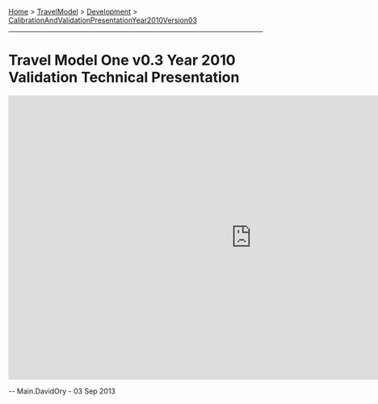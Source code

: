 

[Home](https://github.com/BayAreaMetro/modeling-website/wiki/Home) > [TravelModel](https://github.com/BayAreaMetro/modeling-website/wiki/TravelModel) > [Development](https://github.com/BayAreaMetro/modeling-website/wiki/Development) > [CalibrationAndValidationPresentationYear2010Version03](http://data.mtc.ca.gov/wiki_pages/CalibrationAndValidationPresentationYear2010Version03)

---

# Travel Model One v0.3 Year 2010 Validation Technical Presentation

<iframe src='https://skydrive.live.com/embed?cid=290C2DFF1F6C868A&resid=290C2DFF1F6C868A%21123&authkey=AOP8msby9GUt88w&em=2&wdAr=1.7777777777777776' width='962px' height='564px' frameborder='0'>This is an embedded <a target='_blank' href='http://office.com'>Microsoft Office</a> presentation, powered by <a target='_blank' href='http://office.com/webapps'>Office Web Apps</a>.</iframe>


-- Main.DavidOry - 03 Sep 2013
